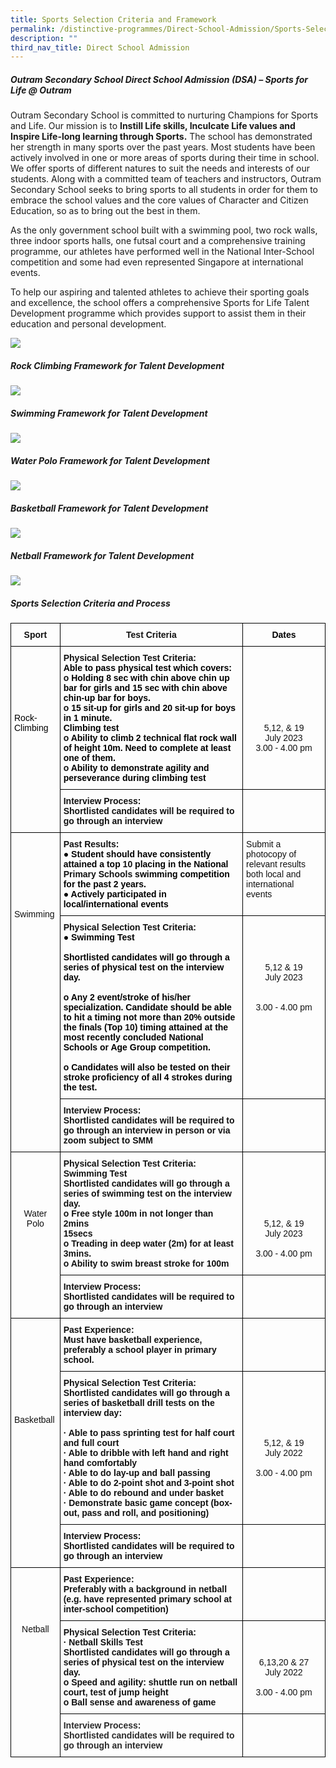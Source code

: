 ```yaml
---
title: Sports Selection Criteria and Framework
permalink: /distinctive-programmes/Direct-School-Admission/Sports-Selection-Criteria-and-Framework/
description: ""
third_nav_title: Direct School Admission
---
```

##### Outram Secondary School Direct School Admission (DSA) – Sports for Life @ Outram

  




Outram Secondary School is committed to nurturing Champions for Sports and Life. Our mission is to&nbsp;**Instill Life skills, Inculcate Life values and Inspire Life-long learning through Sports.**&nbsp;The school has demonstrated her strength in many sports over the past years. Most students have been actively involved in one or more areas of sports during their time in school. We offer sports of different natures to suit the needs and interests of our students. Along with a committed team of teachers and instructors, Outram Secondary School seeks to bring sports to all students in order for them to embrace the school values and the core values of Character and Citizen Education, so as to bring out the best in them.  

  

As the only government school built with a swimming pool, two rock walls, three indoor sports halls, one futsal court and a comprehensive training programme, our athletes have performed well in the National Inter-School competition and some had even represented Singapore at international events.

  

To help our aspiring and talented athletes to achieve their sporting goals and excellence, the school offers a comprehensive Sports for Life Talent Development programme which provides support to assist them in their education and personal development.

![](/images/School%20Programmes/Distinctive%20Programmes/DSA/Sports%20Selection%20Criteria/SSC01.jpg)

##### **Rock Climbing**&nbsp;**Framework for Talent Development**

![](/images/School%20Programmes/Distinctive%20Programmes/DSA/Sports%20Selection%20Criteria/SSC02.png)

##### **Swimming Framework for Talent Development**

![](/images/School%20Programmes/Distinctive%20Programmes/DSA/Sports%20Selection%20Criteria/SSC03.png)

##### **Water Polo Framework for Talent Development**

![](/images/School%20Programmes/Distinctive%20Programmes/DSA/Sports%20Selection%20Criteria/SSC04.png)

##### **Basketball Framework for Talent Development**

![](/images/School%20Programmes/Distinctive%20Programmes/DSA/Sports%20Selection%20Criteria/SSC05.png)

##### **Netball Framework for Talent Development**

![](/images/School%20Programmes/Distinctive%20Programmes/DSA/Sports%20Selection%20Criteria/SSC06.png)

##### **Sports Selection Criteria and Process**

<style type="text/css">
.tg  {border-collapse:collapse;border-spacing:0;}
.tg td{border-color:black;border-style:solid;border-width:1px;font-family:Arial, sans-serif;font-size:14px;
  overflow:hidden;padding:10px 5px;word-break:normal;}
.tg th{border-color:black;border-style:solid;border-width:1px;font-family:Arial, sans-serif;font-size:14px;
  font-weight:normal;overflow:hidden;padding:10px 5px;word-break:normal;}
.tg .tg-cid9{color:#111;font-weight:bold;text-align:center;vertical-align:top}
.tg .tg-2mff{color:#111;font-weight:bold;text-align:left;vertical-align:top}
.tg .tg-lyvw{color:#111;text-align:left;vertical-align:top}
.tg .tg-g3ny{color:#111;text-align:center;vertical-align:top}
.tg .tg-dvh5{color:#2A2A2A;font-weight:bold;text-align:left;vertical-align:top}
</style>
<table class="tg">
<thead>
  <tr>
    <th class="tg-cid9">Sport</th>
    <th class="tg-cid9">Test Criteria</th>
    <th class="tg-cid9"><span style="color:black">Dates</span></th>
  </tr>
</thead>
<tbody>
  <tr>
    <td class="tg-lyvw" rowspan="2"><br><br><br><br><br><br><span style="color:black">Rock-Climbing</span></td>
    <td class="tg-2mff">Physical Selection Test Criteria:<br><span style="color:black">Able to pass physical test which covers:</span><br>o   <span style="color:black">Holding 8 sec with chin above chin up bar for girls and 15 sec with chin above chin-up bar for boys.</span><br>o   <span style="color:black">15 sit-up for girls and 20 sit-up for boys in 1 minute.</span><br><span style="color:black">Climbing test</span><br>o    <span style="color:black">Ability to climb 2 technical flat rock wall of height 10m. Need to complete at least one of them.</span><br>o    <span style="color:black">Ability to demonstrate agility and perseverance during climbing test</span></td>
    <td class="tg-g3ny"><br><br><br><br><br><br><br>5,12, &amp; 19<br>July 2023<br>3.00 - 4.00 pm<br></td>
  </tr>
  <tr>
    <td class="tg-2mff">Interview Process:<br>Shortlisted candidates will be required to go through an interview</td>
    <td class="tg-lyvw"> </td>
  </tr>
  <tr>
    <td class="tg-lyvw" rowspan="3"><br><br><br><br><br><br><br>Swimming</td>
    <td class="tg-2mff">Past Results:<br><span style="color:black">●</span>        <span style="color:black">Student should have consistently attained a top</span> 10 <span style="color:black">placing in the National</span> Primary Schools <span style="color:black">swimming competition for the past 2 years.</span><br><span style="color:black">●</span>        <span style="color:black">Actively participated in local/international events</span><br></td>
    <td class="tg-lyvw">Submit a photocopy of relevant results both local and international events</td>
  </tr>
  <tr>
    <td class="tg-2mff">Physical Selection Test Criteria:<br><span style="color:black">●</span>        <span style="color:black">Swimming Test</span><br><span style="color:black"> </span><br><span style="color:black">Shortlisted candidates will go through a series of physical test on the interview day.</span><br><span style="color:black"> </span><br><span style="color:black">o</span>    <span style="color:black">Any 2 event/stroke of his</span>/<span style="color:black">her specialization. Candidate should be able to hit a timing not more than</span> 2<span style="color:black">0% outside the finals (Top</span> 10<span style="color:black">) timing attained at the most recently concluded National Schools or Age Group competition.</span><br><span style="color:black"> </span><br><span style="color:black">o</span>    <span style="color:black">Candidates will also be tested on their stroke proficiency of all 4 strokes during the test.</span><br><span style="color:black"> </span></td>
    <td class="tg-g3ny"><br><br><br><br>5,12 &amp; 19<br>July 2023<br><br><br>3.00 - 4.00 pm<br><br></td>
  </tr>
  <tr>
    <td class="tg-2mff">Interview Process:<br>Shortlisted candidates will be required to go through an interview in person or via zoom subject to SMM</td>
    <td class="tg-lyvw"> </td>
  </tr>
  <tr>
    <td class="tg-g3ny" rowspan="2"><br><br><br><br><br>Water Polo<br></td>
    <td class="tg-2mff">Physical Selection Test Criteria:<br>Swimming Test<br>Shortlisted candidates will go through a series of swimming test on the interview day.<br>o     Free style 100m in not longer than 2mins<br>15secs<br>o     Treading in deep water (2m) for at least 3mins.<br>o     Ability to swim breast stroke for 100m</td>
    <td class="tg-g3ny"><br><br><br><br><br><br>5,12, &amp; 19<br>July 2023<br><br>3.00 - 4.00 pm<br> </td>
  </tr>
  <tr>
    <td class="tg-2mff">Interview Process:<br>Shortlisted candidates will be required to go through an interview</td>
    <td class="tg-lyvw"> </td>
  </tr>
  <tr>
    <td class="tg-lyvw" rowspan="3"><br><br><br><br><br><br><br><br><br>Basketball</td>
    <td class="tg-2mff">Past Experience:<br>Must have basketball experience, preferably a school player in primary school.</td>
    <td class="tg-lyvw"> </td>
  </tr>
  <tr>
    <td class="tg-2mff">Physical Selection Test Criteria:<br>Shortlisted candidates will go through a series of basketball drill tests on the interview day:<br><br>      ·   Able to pass sprinting test for half court and full court<br>      ·  Able to dribble with left hand and right hand           comfortably<br>      ·   Able to do lay-up and ball passing<br>      ·   Able to do 2-point shot and 3-point shot<br>      ·   Able to do rebound and under basket<br>      ·   Demonstrate basic game concept (box-out, pass and      roll, and positioning)</td>
    <td class="tg-g3ny"><br><br><br><br><br><br>5,12, &amp; 19<br>July 2022<br><br>3.00 - 4.00 pm <br></td>
  </tr>
  <tr>
    <td class="tg-2mff">Interview Process:<br>Shortlisted candidates will be required to go through an interview</td>
    <td class="tg-lyvw"> </td>
  </tr>
  <tr>
    <td class="tg-g3ny" rowspan="3"><br><br><br><br><br>Netball</td>
    <td class="tg-2mff">Past Experience:<br>Preferably with a background in netball (e.g. have represented primary school at inter-school competition)</td>
    <td class="tg-lyvw"> </td>
  </tr>
  <tr>
    <td class="tg-2mff">Physical Selection Test Criteria:<br>·         Netball Skills Test<br>Shortlisted candidates will go through a series of physical test on the interview day.<br>o    Speed and agility: shuttle run on netball court, test of jump height<br>o    Ball sense and awareness of game </td>
    <td class="tg-g3ny"><br><br><br>6,13,20 &amp; 27<br>July 2022<br><br>3.00 - 4.00 pm</td>
  </tr>
  <tr>
    <td class="tg-dvh5">Interview Process:<br>Shortlisted candidates will be required to go through an interview</td>
    <td class="tg-lyvw"> </td>
  </tr>
</tbody>
</table>